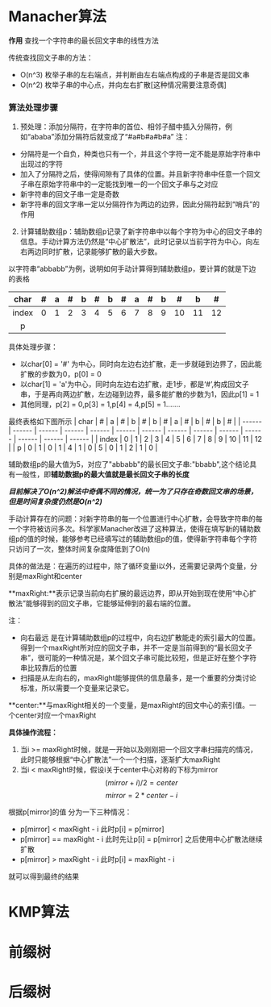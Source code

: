 # Manacher算法

**作用**
查找一个字符串的最长回文字串的线性方法

传统查找回文子串的方法：
- O(n^3) 枚举子串的左右端点，并判断由左右端点构成的子串是否是回文串
- O(n^2) 枚举子串的中心点，并向左右扩散[这种情况需要注意奇偶]

### 算法处理步骤
1. 预处理：添加分隔符，在字符串的首位、相邻子醋中插入分隔符，例如“ababa”添加分隔符后就变成了“#a#b#a#b#a”
注：
- 分隔符是一个自负，种类也只有一个，并且这个字符一定不能是原始字符串中出现过的字符
- 加入了分隔符之后，使得间隙有了具体的位置。并且新字符串中任意一个回文子串在原始字符串中的一定能找到唯一的一个回文子串与之对应
- 新字符串的回文子串一定是奇数
- 新字符串的回文字串一定以分隔符作为两边的边界，因此分隔符起到“哨兵”的作用

2. 计算辅助数组p：辅助数组p记录了新字符串中以每个字符为中心的回文子串的信息。手动计算方法仍然是“中心扩散法”，此时记录以当前字符为中心，向左右两边同时扩散，记录能够扩散的最大步数。

以字符串“abbabb”为例，说明如何手动计算得到辅助数组p，要计算的就是下边的表格

| char | # | a | # | b | # | b | # | a | # | b | # | b | # |
| :------: | ------ | ------ | ------ | ------ | ------ | ------ | ------ | ------ | ------ | ------ | ------ | ------ | ------ |
| index | 0 | 1 | 2 | 3 | 4 | 5 | 6 | 7 | 8 | 9 | 10 | 11 | 12 |
| p | 

具体处理步骤：
- 以char[0] = '#' 为中心，同时向左边右边扩散，走一步就碰到边界了，因此能扩散的步数为0，p[0] = 0
- 以char[1] = 'a'为中心，同时向左边右边扩散，走1步，都是‘#’,构成回文子串，于是再向两边扩散，左边碰到边界，最多能扩散的步数为1，因此p[1] = 1
- 其他同理，p[2] = 0,p[3] = 1,p[4] = 4,p[5] = 1.......

最终表格如下图所示
| char | # | a | # | b | # | b | # | a | # | b | # | b | # |
| ------ | ------ | ------ | ------ | ------ | ------ | ------ | ------ | ------ | ------ | ------ | ------ | ------ | ------ |
| index | 0 | 1 | 2 | 3 | 4 | 5 | 6 | 7 | 8 | 9 | 10 | 11 | 12 |
| p | 0 | 1 | 0 | 1 | 4 | 1 | 0 | 5 | 0 | 1 | 2 | 1 | 0 | 

辅助数组p的最大值为5，对应了"abbabb"的最长回文子串:"bbabb",这个结论具有一般性，即**辅助数据p的最大值就是最长回文子串的长度**

***目前解决了O(n^2)解法中奇偶不同的情况，统一为了只存在奇数回文串的场景，但是时间复杂度仍然是O(n^2)***

手动计算存在的问题：对新字符串的每一个位置进行中心扩散，会导致字符串的每一个字符被访问多次。科学家Manacher改进了这种算法，使得在填写新的辅助数组p的值的时候，能够参考已经填写过的辅助数组p的值，使得新字符串每个字符只访问了一次，整体时间复杂度降低到了O(n)


具体的做法是：在遍历的过程中，除了循环变量i以外，还需要记录两个变量，分别是maxRight和center

**maxRight:**表示记录当前向右扩展的最远边界，即从开始到现在使用“中心扩散法”能够得到的回文子串，它能够延伸到的最右端的位置。

注：
- 向右最远 是在计算辅助数组p的过程中，向右边扩散能走的索引最大的位置。得到一个maxRight所对应的回文子串，并不一定是当前得到的“最长回文子串”，很可能的一种情况是，某个回文子串可能比较短，但是正好在整个字符串比较靠后的位置
- 扫描是从左向右的，maxRight能够提供的信息最多，是一个重要的分类讨论标准，所以需要一个变量来记录它。

**center:**与maxRight相关的一个变量，是maxRight的回文中心的索引值。一个center对应一个maxRight

**具体操作流程：**
1. 当i >= maxRight时候，就是一开始以及刚刚把一个回文字串扫描完的情况，此时只能够根据“中心扩散法”一个一个扫描，逐渐扩大maxRight
2. 当i < maxRight时候，假设i关于center中心对称的下标为mirror
$$(mirror + i) / 2 = center$$
$$mirror = 2 * center - i$$

根据p[mirror]的值 分为一下三种情况：
- p[mirror] < maxRight - i   此时p[i] = p[mirror]
- p[mirror] == maxRight - i  此时先让p[i] = p[mirror] 之后使用中心扩散法继续扩散
- p[mirror] > maxRight - i   此时p[i] = maxRight - i

就可以得到最终的结果

# KMP算法


# 前缀树


# 后缀树

